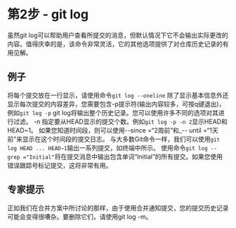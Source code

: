 # 第2步 - git log
虽然git log可以帮助用户查看所提交的消息，但默认情况下它不会输出实际更改的内容。值得庆幸的是，该命令非常灵活，它的其他选项提供了对仓库历史记录的有用见解。

## 例子
将每个提交放在一行显示，请使用命令`git log --oneline`
除了显示基本信息外还显示每次提交的内容差异，您需要包含-p提示符(输出内容较多，可按q键退出)，例如`git log -p`
git log将输出整个历史记录。您可以使用许多不同的选项对其进行过滤。 -n <number>指定要从HEAD显示的提交个数。例如`git log -p -n 2`显示HEAD和HEAD~1。
如果您知道时间段，则可以使用--since =“2周前”和_-- until =“1天前”来显示在这个时间段的提交日志。
与大多数Git命令一样，我们可以使用`git log HEAD ... HEAD~1`输出一系列提交，如终端中所示。
使用命令`git log --grep ="Initial"`将在提交消息中输出包含单词“Initial”的所有提交。如果您使用错误跟踪号标记提交，这将非常有用。

## 专家提示
正如我们在合并方案中所讨论的那样，由于使用合并通知提交，您的提交历史记录可能会变得很嘈杂。要删除它们，请使用git log -m。
